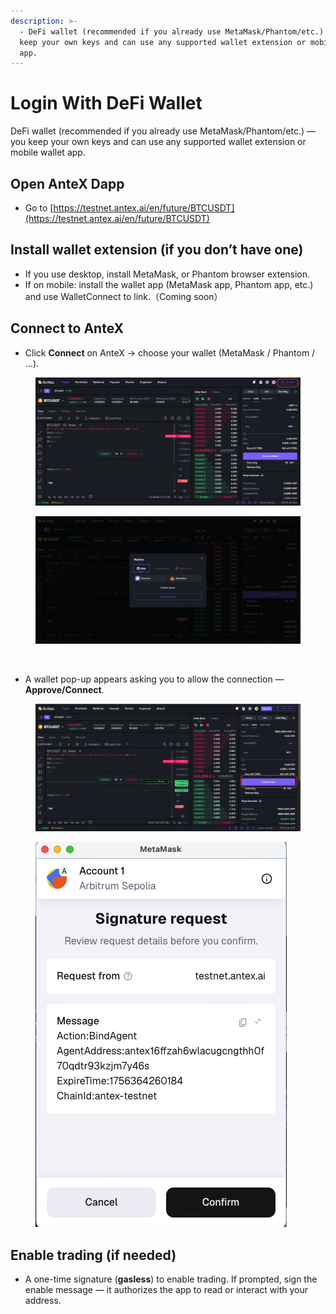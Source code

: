 ```yaml
---
description: >-
  - DeFi wallet (recommended if you already use MetaMask/Phantom/etc.) — you
  keep your own keys and can use any supported wallet extension or mobile wallet
  app.
---
```


# Login With DeFi Wallet

DeFi wallet (recommended if you already use MetaMask/Phantom/etc.) — you keep your own keys and can use any supported wallet extension or mobile wallet app.

## Open AnteX Dapp

* Go to [https://testnet.antex.ai/en/future/BTCUSDT](https://testnet.antex.ai/en/future/BTCUSDT)

## **Install wallet extension (if you don’t have one)**

* If you use desktop, install MetaMask, or Phantom browser extension.
* If on mobile: install the wallet app (MetaMask app, Phantom app, etc.) and use WalletConnect to link.（Coming soon）

## **Connect to** AnteX

* Click **Connect** on AnteX → choose your wallet (MetaMask / Phantom / ...).

<figure><img src="../.gitbook/assets/image (1).png" alt=""><figcaption></figcaption></figure>

<figure><img src="../.gitbook/assets/image.png" alt=""><figcaption></figcaption></figure>

<figure><img src="https://g436fuyahxw.sg.larksuite.com/space/api/box/stream/download/asynccode/?code=MmExNTRjODZkODQyYWJjNDBmZThiNjgzNTM3M2JhNTNfN2dXNGRhd3VsQnBHTUpoSTN4ODNlM3hqa3lKWWNCMXFfVG9rZW46RnV0b2JwTkdGb0dja294cmVxTWxsVWdMZ0pjXzE3NTQ2NDU1NjQ6MTc1NDY0OTE2NF9WNA" alt=""><figcaption></figcaption></figure>

* A wallet pop-up appears asking you to allow the connection — **Approve/Connect**.

<figure><img src="../.gitbook/assets/image (3).png" alt=""><figcaption></figcaption></figure>

<figure><img src="../.gitbook/assets/image (4).png" alt=""><figcaption></figcaption></figure>

## **Enable trading (if needed)**

* A one-time signature (**gasless**) to enable trading. If prompted, sign the enable message — it authorizes the app to read or interact with your address.

<figure><img src="https://g436fuyahxw.sg.larksuite.com/space/api/box/stream/download/asynccode/?code=YTA2MWJmOWY0MjAyYzUyODEzYWY3NWM2ZWMxMTlkYmFfcUk4THFNaVJ4V3psNGxUZDVnelZuclNPTkNuQTNVYzlfVG9rZW46TlJiVWJMT1lPb1BMTWp4RmZNSmxMcWxuZ0NjXzE3NTQ2NDU1NjQ6MTc1NDY0OTE2NF9WNA" alt=""><figcaption></figcaption></figure>

<figure><img src="https://g436fuyahxw.sg.larksuite.com/space/api/box/stream/download/asynccode/?code=N2E0ODc5ZDBkNjU2YzNlYjI5Y2Y5OTZhNTg3YjcwMjhfZXNLbWdUNzllWm4wZXp5VEFuRUNKeTFvblBwbUxRcnJfVG9rZW46VHdRdWJHMzRvb0pPbXV4TkZid2x6YXFwZ2ZTXzE3NTQ2NDU1NjQ6MTc1NDY0OTE2NF9WNA" alt=""><figcaption></figcaption></figure>
